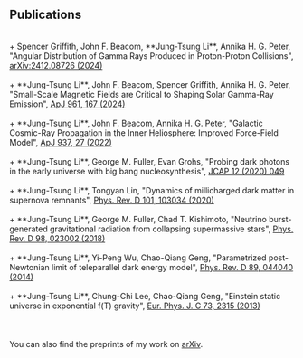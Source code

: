 ## Publications
<br/>
+ Spencer Griffith, John F. Beacom, **Jung-Tsung Li**, Annika H. G. Peter, "Angular Distribution of Gamma Rays Produced in Proton-Proton Collisions", <a href="https://doi.org/10.3847/1538-4357/ad158f"> arXiv:2412.08726 (2024)</a> <br/><br/>
+ **Jung-Tsung Li**, John F. Beacom, Spencer Griffith, Annika H. G. Peter, "Small-Scale Magnetic Fields are Critical to Shaping Solar Gamma-Ray Emission", <a href="https://doi.org/10.3847/1538-4357/ad158f"> ApJ 961, 167 (2024)</a> <br/><br/>
+ **Jung-Tsung Li**, John F. Beacom, Annika H. G. Peter, "Galactic Cosmic-Ray Propagation in the Inner Heliosphere: Improved Force-Field Model", <a href="https://doi.org/10.3847/1538-4357/ac8cf3"> ApJ 937, 27 (2022)</a> <br/><br/>
+ **Jung-Tsung Li**, George M. Fuller, Evan Grohs, "Probing dark photons in the early universe with big bang nucleosynthesis", <a href="https://doi.org/10.1088/1475-7516/2020/12/049"> JCAP 12 (2020) 049</a> <br/><br/>
+ **Jung-Tsung Li**, Tongyan Lin, "Dynamics of millicharged dark matter in supernova remnants", <a href="https://doi.org/10.1103/PhysRevD.101.103034"> Phys. Rev. D 101, 103034 (2020)</a> <br/><br/>
+ **Jung-Tsung Li**, George M. Fuller, Chad T. Kishimoto, "Neutrino burst-generated gravitational radiation from collapsing supermassive stars", <a href="https://doi.org/10.1103/PhysRevD.98.023002"> Phys. Rev. D 98, 023002 (2018)</a> <br/><br/>
+ **Jung-Tsung Li**, Yi-Peng Wu, Chao-Qiang Geng, "Parametrized post-Newtonian limit of teleparallel dark energy model", <a href="https://doi.org/10.1103/PhysRevD.89.044040"> Phys. Rev. D 89, 044040 (2014)</a> <br/><br/>
+ **Jung-Tsung Li**, Chung-Chi Lee, Chao-Qiang Geng, "Einstein static universe in exponential f(T) gravity", <a href="https://doi.org/10.1140/epjc/s10052-013-2315-z"> Eur. Phys. J. C 73, 2315 (2013)</a> <br/><br/>
<br/>
<br/>
You can also find the preprints of my work on <a href="https://arxiv.org/search/?query=Jung-Tsung+Li&searchtype=all&source=header">arXiv</a>. 
